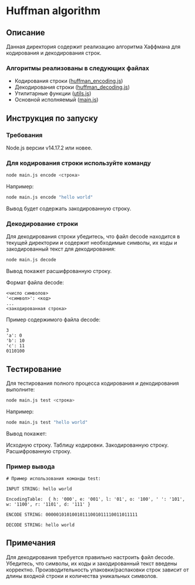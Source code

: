 # Huffman algorithm

## Описание

Данная директория содержит реализацию алгоритма Хаффмана для кодирования и декодирования строк.

### Алгоритмы реализованы в следующих файлах
- Кодирования строки ([huffman_encoding.js](/huffman_encoding.js))
- Декодирования строки ([huffman_decoding.js](/huffman_decoding.js))
- Утилитарные функции ([utils.js](/utils.js))
- Основной исполняемый ([main.js](/main.js))

## Инструкция по запуску

### Требования
Node.js версии v14.17.2 или новее.

### Для кодирования строки используйте команду
```bash
node main.js encode <строка>
```

Например:
```bash
node main.js encode "hello world"
```

Вывод будет содержать закодированную строку.

### Декодирование строки
Для декодирования строки убедитесь, что файл decode находится в текущей директории и содержит необходимые символы, их коды и закодированный текст для декодирования:

```bash
node main.js decode
```

Вывод покажет расшифрованную строку.

Формат файла decode:
```
<число символов>
'<символ>': <код>
...
<закодированная строка>
```

Пример содержимого файла decode:
```
3
'a': 0
'b': 10
'c': 11
0110100
```

## Тестирование
Для тестирования полного процесса кодирования и декодирования выполните:

```bash
node main.js test <строка>
```

Например:

```bash
node main.js test "hello world"
```

Вывод покажет:

Исходную строку.
Таблицу кодировки.
Закодированную строку.
Расшифрованную строку.

### Пример вывода
```
# Пример использования команды test:

INPUT STRING: hello world

EncodingTable:  { h: '000', e: '001', l: '01', o: '100', ' ': '101', w: '1100', r: '1101', d: '111' }

ENCODE STRING: 00000101010010111001011110011011111

DECODE STRING: hello world
```

## Примечания
Для декодирования требуется правильно настроить файл decode. Убедитесь, что символы, их коды и закодированный текст введены корректно.
Производительность упаковки/распаковки строк зависит от длины входной строки и количества уникальных символов.